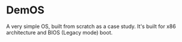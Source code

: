 # DemOS
A very simple OS, built from scratch as a case study.
It's built for x86 architecture and BIOS (Legacy mode) boot.
